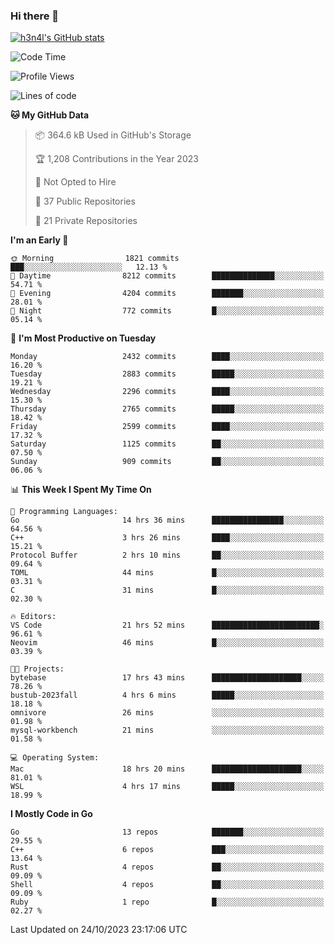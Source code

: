 ### Hi there 👋

[![h3n4l's GitHub stats](https://github-readme-stats.vercel.app/api?username=h3n4l&count_private=true&show_icons=true&theme=radical)](https://github.com/h3n4l/github-readme-stats)

<!--START_SECTION:waka-->
![Code Time](http://img.shields.io/badge/Code%20Time-1%2C646%20hrs%2014%20mins-blue)

![Profile Views](http://img.shields.io/badge/Profile%20Views-0-blue)

![Lines of code](https://img.shields.io/badge/From%20Hello%20World%20I%27ve%20Written-4.1%20million%20lines%20of%20code-blue)

**🐱 My GitHub Data** 

> 📦 364.6 kB Used in GitHub's Storage 
 > 
> 🏆 1,208 Contributions in the Year 2023
 > 
> 🚫 Not Opted to Hire
 > 
> 📜 37 Public Repositories 
 > 
> 🔑 21 Private Repositories 
 > 
**I'm an Early 🐤** 

```text
🌞 Morning                1821 commits        ███░░░░░░░░░░░░░░░░░░░░░░   12.13 % 
🌆 Daytime                8212 commits        ██████████████░░░░░░░░░░░   54.71 % 
🌃 Evening                4204 commits        ███████░░░░░░░░░░░░░░░░░░   28.01 % 
🌙 Night                  772 commits         █░░░░░░░░░░░░░░░░░░░░░░░░   05.14 % 
```
📅 **I'm Most Productive on Tuesday** 

```text
Monday                   2432 commits        ████░░░░░░░░░░░░░░░░░░░░░   16.20 % 
Tuesday                  2883 commits        █████░░░░░░░░░░░░░░░░░░░░   19.21 % 
Wednesday                2296 commits        ████░░░░░░░░░░░░░░░░░░░░░   15.30 % 
Thursday                 2765 commits        █████░░░░░░░░░░░░░░░░░░░░   18.42 % 
Friday                   2599 commits        ████░░░░░░░░░░░░░░░░░░░░░   17.32 % 
Saturday                 1125 commits        ██░░░░░░░░░░░░░░░░░░░░░░░   07.50 % 
Sunday                   909 commits         ██░░░░░░░░░░░░░░░░░░░░░░░   06.06 % 
```


📊 **This Week I Spent My Time On** 

```text
💬 Programming Languages: 
Go                       14 hrs 36 mins      ████████████████░░░░░░░░░   64.56 % 
C++                      3 hrs 26 mins       ████░░░░░░░░░░░░░░░░░░░░░   15.21 % 
Protocol Buffer          2 hrs 10 mins       ██░░░░░░░░░░░░░░░░░░░░░░░   09.64 % 
TOML                     44 mins             █░░░░░░░░░░░░░░░░░░░░░░░░   03.31 % 
C                        31 mins             █░░░░░░░░░░░░░░░░░░░░░░░░   02.30 % 

🔥 Editors: 
VS Code                  21 hrs 52 mins      ████████████████████████░   96.61 % 
Neovim                   46 mins             █░░░░░░░░░░░░░░░░░░░░░░░░   03.39 % 

🐱‍💻 Projects: 
bytebase                 17 hrs 43 mins      ████████████████████░░░░░   78.26 % 
bustub-2023fall          4 hrs 6 mins        █████░░░░░░░░░░░░░░░░░░░░   18.18 % 
omnivore                 26 mins             ░░░░░░░░░░░░░░░░░░░░░░░░░   01.98 % 
mysql-workbench          21 mins             ░░░░░░░░░░░░░░░░░░░░░░░░░   01.58 % 

💻 Operating System: 
Mac                      18 hrs 20 mins      ████████████████████░░░░░   81.01 % 
WSL                      4 hrs 17 mins       █████░░░░░░░░░░░░░░░░░░░░   18.99 % 
```

**I Mostly Code in Go** 

```text
Go                       13 repos            ███████░░░░░░░░░░░░░░░░░░   29.55 % 
C++                      6 repos             ███░░░░░░░░░░░░░░░░░░░░░░   13.64 % 
Rust                     4 repos             ██░░░░░░░░░░░░░░░░░░░░░░░   09.09 % 
Shell                    4 repos             ██░░░░░░░░░░░░░░░░░░░░░░░   09.09 % 
Ruby                     1 repo              █░░░░░░░░░░░░░░░░░░░░░░░░   02.27 % 
```




 Last Updated on 24/10/2023 23:17:06 UTC
<!--END_SECTION:waka-->

